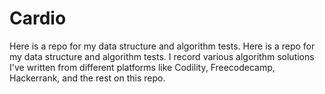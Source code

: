 # Cardio
Here is a repo for my data structure and algorithm tests. Here is a repo for my data structure and algorithm tests. I record various algorithm solutions I've written from different platforms like Codility, Freecodecamp, Hackerrank, and the rest on this repo.
